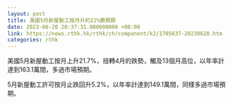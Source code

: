 ```yaml
---
layout: post
title: 美國5月新屋動工按月升約22%勝預期
date: 2023-06-20 20:37:31.000000000 +08:00
link: https://news.rthk.hk/rthk/ch/component/k2/1705637-20230620.htm
categories: rthk
---
```


美國5月新屋動工按月上升21.7%，扭轉4月的跌勢，觸及13個月高位，以年率計達到163.1萬間，多過市場預期。

5月新屋動工許可按月止跌回升5.2%，以年率計達到149.1萬間，同樣多過市場預期。
